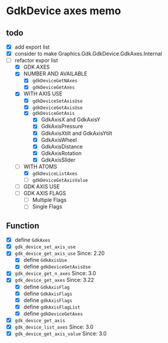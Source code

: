 GdkDevice axes memo
===================

todo
----

* [x] add export list
* [x] consider to make Graphics.Gdk.GdkDevice.GdkAxes.Internal
* [ ] refactor expor list
	+ [x] GDK AXES
	+ [x] NUMBER AND AVAILABLE
		- [x] `gdkDeviceGetNAxes`
		- [x] `gdkDeviceGetAxes`
	+ [x] WITH AXIS USE
		- [x] `gdkDeviceSetAxisUse`
		- [x] `gdkDeviceGetAxisUse`
		- [x] `gdkDeviceGetAxis`
			* [x] GdkAxisX and GdkAxisY
			* [x] GdkAxisPressure
			* [x] GdkAxisXtilt and GdkAxisYtilt
			* [x] GdkAxisWheel
			* [x] GdkAxisDistance
			* [x] GdkAxisRotation
			* [x] GdkAxisSlider
	+ [ ] WITH ATOMS
		- [x] `gdkDeviceListAxes`
		- [ ] `gdkDeviceGetAxisValue`
	+ [ ] GDK AXIS USE
	+ [ ] GDK AXIS FLAGS
		- [ ] Multiple Flags
		- [ ] Single Flags

Function
--------

* [x] define `GdkAxes`
* [x] `gdk_device_set_axis_use`
* [x] `gdk_device_get_axis_use`		Since: 2.20
	+ [x] define `GdkAxisUse`
	+ [x] define `gdkDeviceGetAxisUse`
* [x] `gdk_device_get_n_axes`		Since: 3.0
* [x] `gdk_device_get_axes`		Since: 3.22
	+ [x] define `GdkAxisFlag`
	+ [x] define `GdkAxisFlags`
	+ [x] define `gdkAxisFlags`
	+ [x] define `gdkAxisFlagList`
	+ [x] define `gdkDeviceGetAxes`
* [x] `gdk_device_get_axis`
* [x] `gdk_device_list_axes`		Since: 3.0
* [x] `gdk_device_get_axis_value`	Since: 3.0
